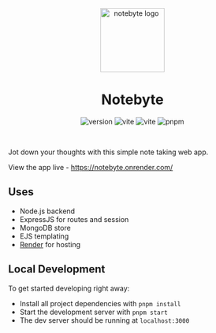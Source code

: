 <div align="center">
  <a href="https://notebyte.onrender.com/">
    <img width="130" height="130" hspace="10" src="https://images2.imgbox.com/b2/7f/nKTDgRY6_o.png" alt="notebyte logo" />
  </a>
  <h1>Notebyte</h1>
  <img src="https://img.shields.io/github/package-json/v/fatehak/notebyte" alt="version" />
  <img src="https://img.shields.io/github/package-json/dependency-version/fatehak/notebyte/express" alt="vite" />
  <img src="https://img.shields.io/github/package-json/dependency-version/fatehak/notebyte/mongoose" alt="vite" />
  <img src="https://img.shields.io/badge/pnpm-latest-yellow" alt="pnpm" />
</div>

<p>&nbsp;</p>

Jot down your thoughts with this simple note taking web app.

View the app live - https://notebyte.onrender.com/

## Uses

- Node.js backend
- ExpressJS for routes and session
- MongoDB store
- EJS templating
- [Render](https://render.com/) for hosting

## Local Development

To get started developing right away:

- Install all project dependencies with `pnpm install`
- Start the development server with `pnpm start`
- The dev server should be running at `localhost:3000`
